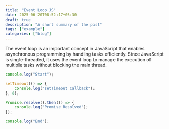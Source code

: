 ```yaml
---
title: "Event Loop JS"
date: 2025-06-20T08:52:17+05:30
draft: true
description: "A short summary of the post"
tags: ["example"]
categories: ["blog"]
---
```


The event loop is an important concept in JavaScript that enables asynchronous programming by handling tasks efficiently. Since JavaScript is single-threaded, it uses the event loop to manage the execution of multiple tasks without blocking the main thread.

```js
console.log("Start");

setTimeout(() => {
	console.log("setTimeout Callback");
}, 0);

Promise.resolve().then(() => {
	console.log("Promise Resolved");
});

console.log("End");
```
